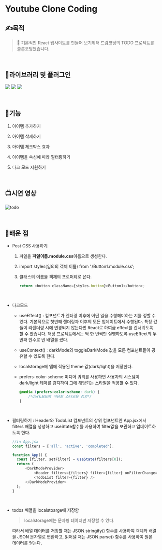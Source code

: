 # Youtube Clone Coding

## ✍목적

> 🧾 기본적인 React 웹사이트를 만들어 보기위해 드림코딩의 TODO 프로젝트를 클론코딩했습니다.

<br/>

## 🔨라이브러리 및 플러그인

<img src="https://img.shields.io/badge/React-61DAFB?style=for-the-badge&logo=React&logoColor=black"/> <img src="https://img.shields.io/badge/PostCSS-DD03A0A?style=for-the-badge&logo=PostCSS&logoColor=white"> <img src="https://img.shields.io/badge/uuid-black?style=for-the-badge">

<br/>

## 🚀기능

1. 아이템 추가하기

2. 아이템 삭제하기

3. 아이템 체크박스 효과

4. 아이템을 속성에 따라 필터링하기

5. 다크 모드 지원하기

   <br/>

## 📺시연 영상

![todo](https://user-images.githubusercontent.com/105909450/224913351-b4524310-b780-4593-ac44-e9d1c9ae364a.gif)

  <br/>

## 📘배운 점

- Post CSS 사용하기
  <br/>

  1. 파일을 **파일이름.module.css**이름으로 생성한다.
  2. import styles(임의의 객체 이름) from ‘./Button1.module.css’;
  3. 클래스의 이름을 객체의 프로퍼티로 쓴다.

     ```javascript
     return <button className={styles.button}>Button1</button>;
     ```

<br/>

- 다크모드
  <br/>

  - useEffect() : 컴포넌트가 렌더링 이후에 어떤 일을 수행해야하는 지를 정할 수 있다. 기본적으로 첫번째 렌더링과 이후의 모든 업데이트에서 수행된다. 특정 값들이 리렌더링 시에 변경되지 않는다면 React로 하여금 effect를 건너뛰도록 할 수 있습니다. 해당 프로젝트에서는 딱 한 번씩만 실행하도록 useEffect의 두 번째 인수로 빈 배열을 썼다.
    <br/>
  - useContext() : darkMode와 toggleDarkMode 값을 모든 컴포넌트들이 공유할 수 있도록 한다.
    <br/>

  - localstorage에 앱에 적용된 theme 값(dark/light)을 저장한다.
    <br/>

  - prefers-color-scheme 미디어 쿼리를 사용하면 사용자의 시스템이 dark/light 테마를 감지하여 그에 해당되는 스타일을 적용할 수 있다.
    <br/>

    ```css
    @media (prefers-color-scheme: dark) {
    	/*dark모드에 적용할 스타일을 정의*/
    }
    ```

<br/>

- 필터링하기 : Header와 TodoList 컴포넌트의 상위 컴포넌트인 App.jsx에서 filters 배열을 생성하고 useState함수를 사용하여 filter값을 보관하고 업데이트하도록 한다.
  <br/>

  ```javascript
  //in App.jsx
  const filters = ['all', 'active', 'completed'];

  function App() {
  	const [filter, setFilter] = useState(filters[0]);
  	return (
  		<DarkModeProvider>
  			<Header filters={filters} filter={filter} onFilterChange={setFilter} />
  			<TodoList filter={filter} />
  		</DarkModeProvider>
  	);
  }
  ```

<br/>

- todos 배열을 localstoarge에 저장함
  <br/>

  > localstorage에는 문자형 데이터만 저장할 수 있다.

  따라서 배열 데이터를 저장할 때는 JSON.stringify() 함수를 사용하여 객체와 배열을 JSON 문자열로 변환하고, 읽어낼 때는 JSON.parse() 함수를 사용하여 원본 데이터를 얻는다.

    <br/>
